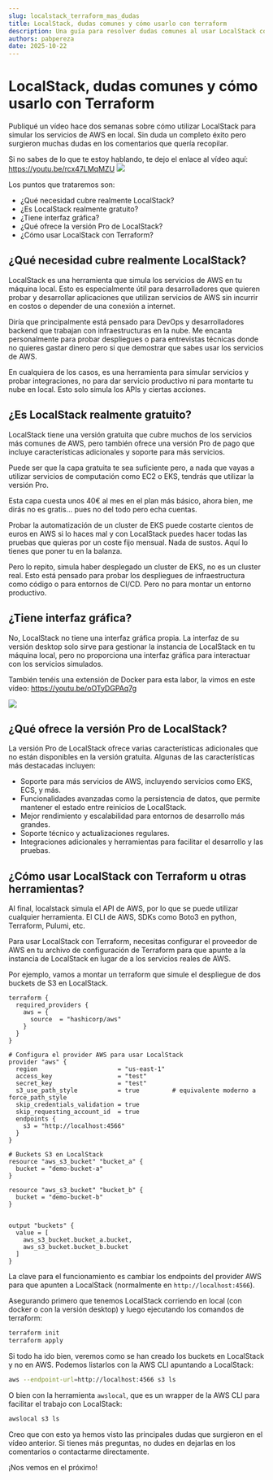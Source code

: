 ```yaml
---
slug: localstack_terraform_mas_dudas 
title: LocalStack, dudas comunes y cómo usarlo con terraform
description: Una guía para resolver dudas comunes al usar LocalStack con Terraform y las del vídeo anterior
authors: pabpereza
date: 2025-10-22
---
```


# LocalStack, dudas comunes y cómo usarlo con Terraform
Publiqué un vídeo hace dos semanas sobre cómo utilizar LocalStack para simular los servicios de AWS en local. Sin duda un completo éxito pero surgieron muchas dudas en los comentarios que quería recopilar.

Si no sabes de lo que te estoy hablando, te dejo el enlace al vídeo aquí: https://youtu.be/rcx47LMqMZU 
[![](https://img.youtube.com/vi/rcx47LMqMZU/maxresdefault.jpg)](https://youtu.be/rcx47LMqMZU) 

Los puntos que trataremos son:
* ¿Qué necesidad cubre realmente LocalStack?
* ¿Es LocalStack realmente gratuito?
* ¿Tiene interfaz gráfica?
* ¿Qué ofrece la versión Pro de LocalStack?
* ¿Cómo usar LocalStack con Terraform? 
  
<!-- truncate -->

## ¿Qué necesidad cubre realmente LocalStack?
LocalStack es una herramienta que simula los servicios de AWS en tu máquina local. Esto es especialmente útil para desarrolladores que quieren probar y desarrollar aplicaciones que utilizan servicios de AWS sin incurrir en costos o depender de una conexión a internet.

Diría que principalmente está pensado para DevOps y desarrolladores backend que trabajan con infraestructuras en la nube. Me encanta personalmente para probar despliegues o para entrevistas técnicas donde no quieres gastar dinero pero si que demostrar que sabes usar los servicios de AWS.

En cualquiera de los casos, es una herramienta para simular servicios y probar integraciones, no para dar servicio productivo ni para montarte tu nube en local. Esto solo simula los APIs y ciertas acciones.


## ¿Es LocalStack realmente gratuito?
LocalStack tiene una versión gratuita que cubre muchos de los servicios más comunes de AWS, pero también ofrece una versión Pro de pago que incluye características adicionales y soporte para más servicios.

Puede ser que la capa gratuita te sea suficiente pero, a nada que vayas a utilizar servicios de computación como EC2 o EKS, tendrás que utilizar la versión Pro. 

Esta capa cuesta unos 40€ al mes en el plan más básico, ahora bien, me dirás no es gratis... pues no del todo pero echa cuentas. 

Probar la automatización de un cluster de EKS puede costarte cientos de euros en AWS si lo haces mal y con LocalStack puedes hacer todas las pruebas que quieras por un coste fijo mensual. Nada de sustos. Aquí lo tienes que poner tu en la balanza.

Pero lo repito, simula haber desplegado un cluster de EKS, no es un cluster real. Esto está pensado para probar los despliegues de infraestructura como código o para entornos de CI/CD. Pero no para montar un entorno productivo.

## ¿Tiene interfaz gráfica?
No, LocalStack no tiene una interfaz gráfica propia. La interfaz de su versión desktop solo sirve para gestionar la instancia de LocalStack en tu máquina local, pero no proporciona una interfaz gráfica para interactuar con los servicios simulados.

También tenéis una extensión de Docker para esta labor, la vimos en este vídeo: https://youtu.be/oOTyDGPAq7g

[![](https://img.youtube.com/vi/oOTyDGPAq7g/maxresdefault.jpg)](https://youtu.be/oOTyDGPAq7g)


## ¿Qué ofrece la versión Pro de LocalStack?
La versión Pro de LocalStack ofrece varias características adicionales que no están disponibles en la versión gratuita. Algunas de las características más destacadas incluyen:
* Soporte para más servicios de AWS, incluyendo servicios como EKS, ECS, y más.
* Funcionalidades avanzadas como la persistencia de datos, que permite mantener el estado entre reinicios de LocalStack.
* Mejor rendimiento y escalabilidad para entornos de desarrollo más grandes.
* Soporte técnico y actualizaciones regulares.
* Integraciones adicionales y herramientas para facilitar el desarrollo y las pruebas.


## ¿Cómo usar LocalStack con Terraform u otras herramientas?
Al final, localstack simula el API de AWS, por lo que se puede utilizar cualquier herramienta. El CLI de AWS, SDKs como Boto3 en python, Terraform, Pulumi, etc.

Para usar LocalStack con Terraform, necesitas configurar el proveedor de AWS en tu archivo de configuración de Terraform para que apunte a la instancia de LocalStack en lugar de a los servicios reales de AWS.

Por ejemplo, vamos a montar un terraform que simule el despliegue de dos buckets de S3 en LocalStack.

```hcl
terraform {
  required_providers {
    aws = {
      source  = "hashicorp/aws"
    }
  }
}

# Configura el provider AWS para usar LocalStack
provider "aws" {
  region                      = "us-east-1"
  access_key                  = "test"
  secret_key                  = "test"
  s3_use_path_style           = true         # equivalente moderno a force_path_style
  skip_credentials_validation = true
  skip_requesting_account_id  = true
  endpoints {
    s3 = "http://localhost:4566"
  }
}

# Buckets S3 en LocalStack
resource "aws_s3_bucket" "bucket_a" {
  bucket = "demo-bucket-a"
}

resource "aws_s3_bucket" "bucket_b" {
  bucket = "demo-bucket-b"
}


output "buckets" {
  value = [
    aws_s3_bucket.bucket_a.bucket,
    aws_s3_bucket.bucket_b.bucket
  ]
}
```

La clave para el funcionamiento es cambiar los endpoints del provider AWS para que apunten a LocalStack (normalmente en `http://localhost:4566`).


Asegurando primero que tenemos LocalStack corriendo en local (con docker o con la versión desktop) y luego ejecutando los comandos de terraform:

```bash
terraform init
terraform apply
```

Si todo ha ido bien, veremos como se han creado los buckets en LocalStack y no en AWS. Podemos listarlos con la AWS CLI apuntando a LocalStack:

```bash
aws --endpoint-url=http://localhost:4566 s3 ls
```

O bien con la herramienta `awslocal`, que es un wrapper de la AWS CLI para facilitar el trabajo con LocalStack:

```bash
awslocal s3 ls
```

Creo que con esto ya hemos visto las principales dudas que surgieron en el vídeo anterior. Si tienes más preguntas, no dudes en dejarlas en los comentarios o contactarme directamente.

¡Nos vemos en el próximo!
